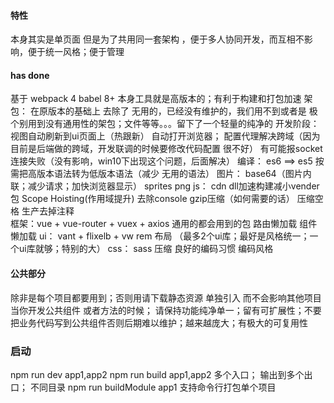 ####  特性
本身其实是单页面 但是为了共用同一套架构 ，便于多人协同开发，而互相不影响，便于统一风格；便于管理

#### has done
基于    webpack 4   babel 8+  本身工具就是高版本的；有利于构建和打包加速
架包： 在原版本的基础上 去除了 无用的，已经没有维护的，我们用不到或者是 极个别用到没有通用性的架包；文件等等。。。留下了一个轻量的纯净的
开发阶段：视图自动刷新到ui页面上（热跟新）   自动打开浏览器； 配置代理解决跨域（因为目前是后端做的跨域，开发联调的时候要修改代码配置 很不好） 有可能报socket 连接失败（没有影响，win10下出现这个问题，后面解决）
编译： es6 ==> es5 按需把高版本语法转为低版本语法（减少 无用的语法）
图片： base64（图片内联；减少请求；加快浏览器显示）  sprites  png
js： cdn   dll加速构建减小vender包   Scope Hoisting(作用域提升)    去除console  gzip压缩（如何需要的话） 压缩空格  生产去掉注释  
框架：vue + vue-router  + vuex + axios  通用的都会用到的包   路由懒加载  组件懒加载
ui： vant + flixelb + vw  rem 布局  （最多2个ui库；最好是风格统一；一个ui库就够；特别的大）
css： sass  压缩
良好的编码习惯 编码风格   

#### 公共部分
除非是每个项目都要用到；否则用请下载静态资源 单独引入 而不会影响其他项目
当你开发公共组件 或者方法的时候； 请保持功能纯净单一；留有可扩展性；不要把业务代码写到公共组件否则后期难以维护；越来越庞大；有极大的可复用性

### 启动
npm run dev app1,app2
npm run build app1,app2  多个入口； 输出到多个出口； 不同目录
npm run buildModule app1 支持命令行打包单个项目